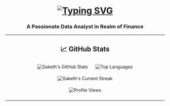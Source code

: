 
<h1 align="center">
  <a href="https://git.io/typing-svg">
    <img src="https://readme-typing-svg.herokuapp.com?color=%2336BCF7&center=true&vCenter=true&width=600&lines=Hello!+👋+Welcome+to+my+GitHub+profile.;I'm+Milind+Pradeesh.;Analytics+%7C+Finance++%7C+Tech+Enthusiast.;Let's+collaborate+and+create+something+amazing!"
    alt="Typing SVG">
  </a>
</h1>


<h3 align="center">A Passionate Data Analyst in Realm of Finance</h3>

---

<h2 align="center">📈 GitHub Stats</h2>
<div align="center">
  <img src="https://github-readme-stats.vercel.app/api?username=sakethyalamanchili&show_icons=true&theme=radical" alt="Saketh's GitHub Stats" style="margin: 10px;">
  <img src="https://github-readme-stats.vercel.app/api/top-langs/?username=sakethyalamanchili&layout=compact&theme=radical" alt="Top Languages" style="margin: 10px;">
  <div style="display: flex; justify-content: center; align-items: center;">
    <img src="https://streak-stats.demolab.com/?user=sakethyalamanchili&count_private=true&theme=blue-green&title_color=00b3ff" alt="Saketh's Current Streak" style="margin: 10px;">
  </div>
  <img src="https://komarev.com/ghpvc/?username=sakethyalamanchili&color=brightgreen" alt="Profile Views" style="margin: 10px;">
</div>

---
